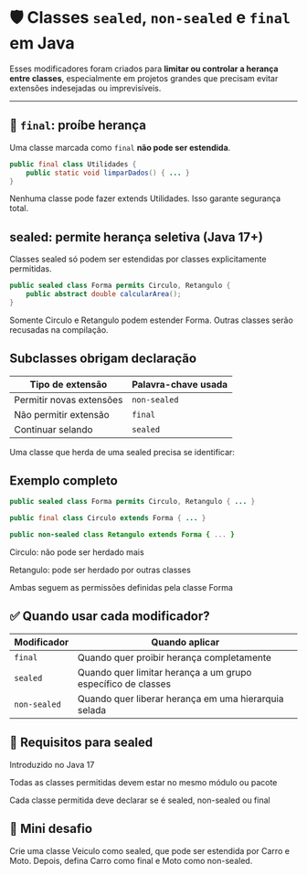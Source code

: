 # 🛡️ Classes `sealed`, `non-sealed` e `final` em Java

Esses modificadores foram criados para **limitar ou controlar a herança entre classes**, especialmente em projetos grandes que precisam evitar extensões indesejadas ou imprevisíveis.

---

## 🔹 `final`: proíbe herança

Uma classe marcada como `final` **não pode ser estendida**.

```java
public final class Utilidades {
    public static void limparDados() { ... }
}
```
Nenhuma classe pode fazer extends Utilidades. Isso garante segurança total.

## sealed: permite herança seletiva (Java 17+)

Classes sealed só podem ser estendidas por classes explicitamente permitidas.
```java
public sealed class Forma permits Circulo, Retangulo {
    public abstract double calcularArea();
}

```
Somente Circulo e Retangulo podem estender Forma. Outras classes serão recusadas na compilação.

## Subclasses obrigam declaração

| Tipo de extensão       | Palavra-chave usada |
|------------------------|---------------------|
| Permitir novas extensões | `non-sealed`       |
| Não permitir extensão    | `final`            |
| Continuar selando        | `sealed`           |


Uma classe que herda de uma sealed precisa se identificar:

## Exemplo completo

```java
public sealed class Forma permits Circulo, Retangulo { ... }

public final class Circulo extends Forma { ... }

public non-sealed class Retangulo extends Forma { ... }

```
Circulo: não pode ser herdado mais

Retangulo: pode ser herdado por outras classes

Ambas seguem as permissões definidas pela classe Forma

## ✅ Quando usar cada modificador?

| Modificador   | Quando aplicar                                                |
|---------------|---------------------------------------------------------------|
| `final`       | Quando quer proibir herança completamente                    |
| `sealed`      | Quando quer limitar herança a um grupo específico de classes |
| `non-sealed`  | Quando quer liberar herança em uma hierarquia selada         |

## 📌 Requisitos para sealed
Introduzido no Java 17

Todas as classes permitidas devem estar no mesmo módulo ou pacote

Cada classe permitida deve declarar se é sealed, non-sealed ou final

## 🧪 Mini desafio
Crie uma classe Veiculo como sealed, que pode ser estendida por Carro e Moto. Depois, defina Carro como final e Moto como non-sealed.
